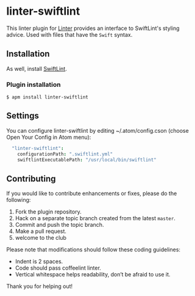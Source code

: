 linter-swiftlint
=========================

This linter plugin for [Linter](https://github.com/AtomLinter/Linter) provides an interface to SwiftLint's styling advice. Used with files that have the `Swift` syntax.

## Installation

As well, install [SwiftLint](https://github.com/realm/SwiftLint).

### Plugin installation
```
$ apm install linter-swiftlint
```

## Settings
You can configure linter-swiftlint by editing ~/.atom/config.cson (choose Open Your Config in Atom menu):
```cson
  "linter-swiftlint":
    configurationPath: ".swiftlint.yml"
    swiftlintExecutablePath: "/usr/local/bin/swiftlint"
```

## Contributing
If you would like to contribute enhancements or fixes, please do the following:

1. Fork the plugin repository.
1. Hack on a separate topic branch created from the latest `master`.
1. Commit and push the topic branch.
1. Make a pull request.
1. welcome to the club

Please note that modifications should follow these coding guidelines:

- Indent is 2 spaces.
- Code should pass coffeelint linter.
- Vertical whitespace helps readability, don’t be afraid to use it.

Thank you for helping out!

